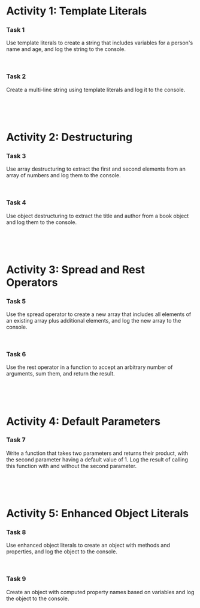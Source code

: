 # Activity 1: Template Literals

### Task 1

Use template literals to create a string that includes variables for a person's name and age, and log the string to the console.

&nbsp;

### Task 2

Create a multi-line string using template literals and log it to the console.

&nbsp;

&nbsp;

# Activity 2: Destructuring

### Task 3

Use array destructuring to extract the first and second elements from an array of numbers and log them to the console.

&nbsp;

### Task 4

Use object destructuring to extract the title and author from a book object and log them to the console.

&nbsp;

&nbsp;

# Activity 3: Spread and Rest Operators

### Task 5

Use the spread operator to create a new array that includes all elements of an existing array plus additional elements, and log the new array to the console.

&nbsp;

### Task 6

Use the rest operator in a function to accept an arbitrary number of arguments, sum them, and return the result.

&nbsp;

&nbsp;

# Activity 4: Default Parameters

### Task 7

Write a function that takes two parameters and returns their product, with the second parameter having a default value of 1. Log the result of calling this function with and without the second parameter.

&nbsp;

&nbsp;

# Activity 5: Enhanced Object Literals

### Task 8

Use enhanced object literals to create an object with methods and properties, and log the object to the console.

&nbsp;

### Task 9

Create an object with computed property names based on variables and log the object to the console.
